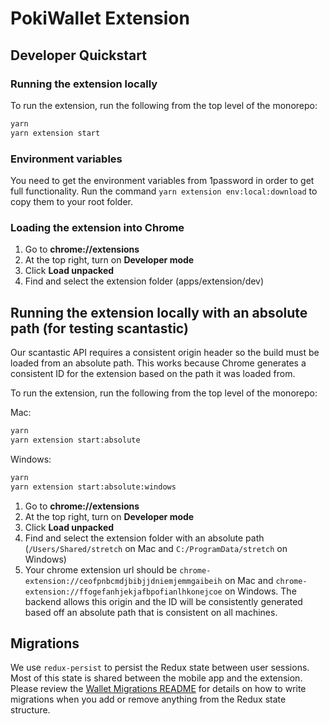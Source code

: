 # PokiWallet Extension

## Developer Quickstart

### Running the extension locally

To run the extension, run the following from the top level of the monorepo:

```bash
yarn
yarn extension start
```

### Environment variables

You need to get the environment variables from 1password in order to get full functionality. Run the command `yarn extension env:local:download` to copy them to your root folder.

### Loading the extension into Chrome

1. Go to **chrome://extensions**
2. At the top right, turn on **Developer mode**
3. Click **Load unpacked**
4. Find and select the extension folder (apps/extension/dev)

## Running the extension locally with an absolute path (for testing scantastic)

Our scantastic API requires a consistent origin header so the build must be loaded from an absolute path. This works because Chrome generates a consistent ID for the extension based on the path it was loaded from.

To run the extension, run the following from the top level of the monorepo:

Mac:

```bash
yarn
yarn extension start:absolute
```

Windows:

```bash
yarn
yarn extension start:absolute:windows
```

1. Go to **chrome://extensions**
2. At the top right, turn on **Developer mode**
3. Click **Load unpacked**
4. Find and select the extension folder with an absolute path (`/Users/Shared/stretch` on Mac and `C:/ProgramData/stretch` on Windows)
5. Your chrome extension url should be `chrome-extension://ceofpnbcmdjbibjjdniemjemmgaibeih` on Mac and `chrome-extension://ffogefanhjekjafbpofianlhkonejcoe` on Windows. The backend allows this origin and the ID will be consistently generated based off an absolute path that is consistent on all machines.

## Migrations

We use `redux-persist` to persist the Redux state between user sessions. Most of this state is shared between the mobile app and the extension. Please review the [Wallet Migrations README](../../packages/wallet/src/state//README.md) for details on how to write migrations when you add or remove anything from the Redux state structure.
